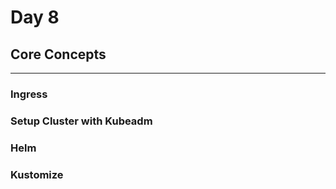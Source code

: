 # Day 8

## **Core Concepts**

---

### **Ingress**

### **Setup Cluster with Kubeadm**

### **Helm**

### **Kustomize**

